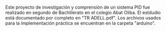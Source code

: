 Este proyecto de investigación y comprensión de un sistema PID fue realizado en segundo de Bachillerato en el colegio Abat Oliba. 
El estdudio está documentado por completo en "TR ADELL.pdf". 
Los archivos usados para la implementación práctica se encuentran en la carpeta "arduino".

